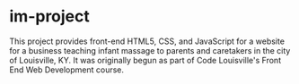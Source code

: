 ﻿# im-project
 This project provides front-end HTML5, CSS, and JavaScript for a website for a business teaching infant massage to parents and caretakers in the city of Louisville, KY. It was originally begun as part of Code Louisville's Front End Web Development course.
